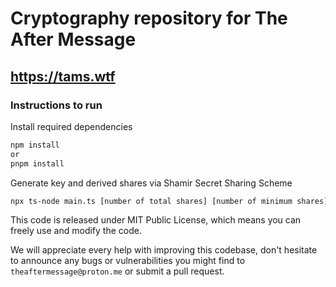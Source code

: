 # Cryptography repository for The After Message

## https://tams.wtf

### Instructions to run

Install required dependencies
```sh
npm install
or
pnpm install
```
Generate key and derived shares via Shamir Secret Sharing Scheme
```sh
npx ts-node main.ts [number of total shares] [number of minimum shares]
```

This code is released under MIT Public License, which means
you can freely use and modify the code.

We will appreciate every help with improving this codebase, don't hesitate to announce any bugs or vulnerabilities
you might find to `theaftermessage@proton.me` or submit a pull request.